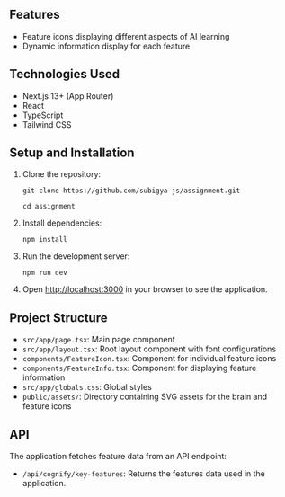 ## Features
- Feature icons displaying different aspects of AI learning
- Dynamic information display for each feature

## Technologies Used

- Next.js 13+ (App Router)
- React
- TypeScript
- Tailwind CSS

## Setup and Installation

1. Clone the repository:
   ```
   git clone https://github.com/subigya-js/assignment.git
   ```
   
   ```
   cd assignment
   ```

2. Install dependencies:
   ```
   npm install
   ```

3. Run the development server:
   ```
   npm run dev
   ```

4. Open [http://localhost:3000](http://localhost:3000) in your browser to see the application.

## Project Structure

- `src/app/page.tsx`: Main page component
- `src/app/layout.tsx`: Root layout component with font configurations
- `components/FeatureIcon.tsx`: Component for individual feature icons
- `components/FeatureInfo.tsx`: Component for displaying feature information
- `src/app/globals.css`: Global styles
- `public/assets/`: Directory containing SVG assets for the brain and feature icons

## API

The application fetches feature data from an API endpoint:

- `/api/cognify/key-features`: Returns the features data used in the application.
